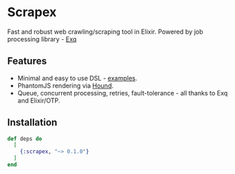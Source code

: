 # Scrapex

Fast and robust web crawling/scraping tool in Elixir.
Powered by job processing library - [Exq](https://github.com/akira/exq)

## Features
- Minimal and easy to use DSL - [examples](https://github.com/omohokcoj/scrapex/blob/master/guides/examples.md).
- PhantomJS rendering via [Hound](https://github.com/HashNuke/hound).
- Queue, concurrent processing, retries, fault-tolerance - all thanks to Exq and Elixir/OTP.

## Installation

```elixir
def deps do
  [
    {:scrapex, "~> 0.1.0"}
  ]
end
```
